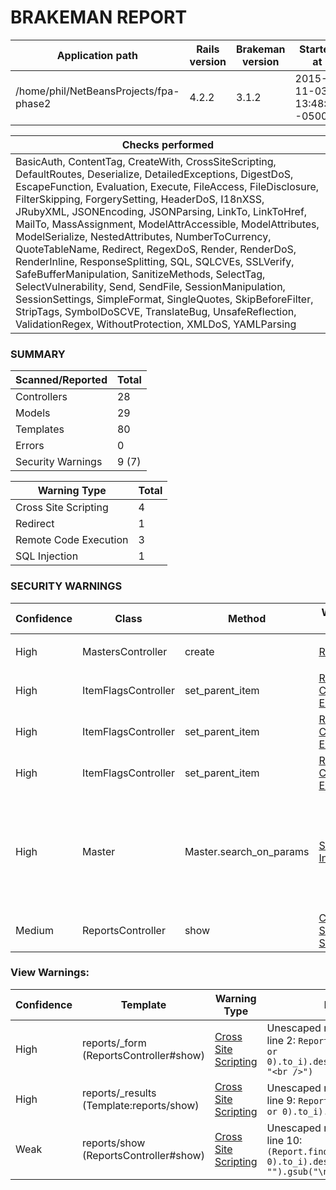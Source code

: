 # BRAKEMAN REPORT

| Application path                       | Rails version | Brakeman version | Started at                | Duration            |
|----------------------------------------|---------------|------------------|---------------------------|---------------------|
| /home/phil/NetBeansProjects/fpa-phase2 | 4.2.2         | 3.1.2            | 2015-11-03 13:48:01 -0500 | 3.078468919 seconds |

| Checks performed                                                                                                                                                                                                                                                                                                                                                                                                                                                                                                                                                                                                                                                                                                                                                                                                                 |
|----------------------------------------------------------------------------------------------------------------------------------------------------------------------------------------------------------------------------------------------------------------------------------------------------------------------------------------------------------------------------------------------------------------------------------------------------------------------------------------------------------------------------------------------------------------------------------------------------------------------------------------------------------------------------------------------------------------------------------------------------------------------------------------------------------------------------------|
| BasicAuth, ContentTag, CreateWith, CrossSiteScripting, DefaultRoutes, Deserialize, DetailedExceptions, DigestDoS, EscapeFunction, Evaluation, Execute, FileAccess, FileDisclosure, FilterSkipping, ForgerySetting, HeaderDoS, I18nXSS, JRubyXML, JSONEncoding, JSONParsing, LinkTo, LinkToHref, MailTo, MassAssignment, ModelAttrAccessible, ModelAttributes, ModelSerialize, NestedAttributes, NumberToCurrency, QuoteTableName, Redirect, RegexDoS, Render, RenderDoS, RenderInline, ResponseSplitting, SQL, SQLCVEs, SSLVerify, SafeBufferManipulation, SanitizeMethods, SelectTag, SelectVulnerability, Send, SendFile, SessionManipulation, SessionSettings, SimpleFormat, SingleQuotes, SkipBeforeFilter, StripTags, SymbolDoSCVE, TranslateBug, UnsafeReflection, ValidationRegex, WithoutProtection, XMLDoS, YAMLParsing |

### SUMMARY

| Scanned/Reported  | Total |
|-------------------|-------|
| Controllers       | 28    |
| Models            | 29    |
| Templates         | 80    |
| Errors            | 0     |
| Security Warnings | 9 (7) |

| Warning Type          | Total |
|-----------------------|-------|
| Cross Site Scripting  | 4     |
| Redirect              | 1     |
| Remote Code Execution | 3     |
| SQL Injection         | 1     |

### SECURITY WARNINGS

| Confidence | Class               | Method                  | Warning Type                                                                                  | Message                                                                                                                                                                                                                                                                                                                                                                                                                                                                                                                                                                                                                                                                                                                                                |
|------------|---------------------|-------------------------|-----------------------------------------------------------------------------------------------|--------------------------------------------------------------------------------------------------------------------------------------------------------------------------------------------------------------------------------------------------------------------------------------------------------------------------------------------------------------------------------------------------------------------------------------------------------------------------------------------------------------------------------------------------------------------------------------------------------------------------------------------------------------------------------------------------------------------------------------------------------|
| High       | MastersController   | create                  | [Redirect](http://brakemanscanner.org/docs/warning_types/redirect/)                           | Possible unprotected redirect near line 79: `redirect_to(Master.create_master_records(current_user), :notice => ("Created Master Record with MSID #{Master.create_master_records(current_user).id}"))`                                                                                                                                                                                                                                                                                                                                                                                                                                                                                                                                                 |
| High       | ItemFlagsController | set_parent_item         | [Remote Code Execution](http://brakemanscanner.org/docs/warning_types/remote_code_execution/) | Unsafe reflection method constantize called with parameter value near line 59: `params[:item_controller].singularize.camelize.constantize`                                                                                                                                                                                                                                                                                                                                                                                                                                                                                                                                                                                                             |
| High       | ItemFlagsController | set_parent_item         | [Remote Code Execution](http://brakemanscanner.org/docs/warning_types/remote_code_execution/) | Unsafe reflection method constantize called with parameter value near line 61: `params[:item_controller].singularize.camelize.constantize`                                                                                                                                                                                                                                                                                                                                                                                                                                                                                                                                                                                                             |
| High       | ItemFlagsController | set_parent_item         | [Remote Code Execution](http://brakemanscanner.org/docs/warning_types/remote_code_execution/) | Unsafe reflection method constantize called with parameter value near line 63: `"DynamicModel::#{params[:item_controller].singularize.camelize}".constantize`                                                                                                                                                                                                                                                                                                                                                                                                                                                                                                                                                                                          |
| High       | Master              | Master.search_on_params | [SQL Injection](http://brakemanscanner.org/docs/warning_types/sql_injection/)                 | Possible SQL injection near line 256: `Master.select(["masters.id", "masters.pro_info_id", "masters.pro_id", "masters.msid", "masters.rank as master_rank"]).joins((([alt_condition_attrib[:joins], alt_condition_attrib[:joins]] + alt_condition_attrib[:joins]) << params_key.to_s.gsub("_attributes", "").to_sym)).uniq.where(((Master.reflect_on_association(params_key.to_s.gsub("_attributes", "").to_sym).klass.table_name or Master.reflect_on_association(params_key.to_s.gsub("_attributes", "").to_sym).plural_name.to_s) or params_key.to_s.pluralize) => (params_val.first.last.select do  (not v1.nil?) and (not alt_condition(params_key.to_s.gsub("_attributes", "").to_sym, [key1, v1]))  end), params_key => params_val.first.last)` |
| Medium     | ReportsController   | show                    | [Cross Site Scripting](http://brakemanscanner.org/docs/warning_types/cross_site_scripting/)   | Unescaped model attribute rendered inline near line 52: `render(text => "Generated SQL invalid.\n#{Report.find((params[:id] or 0).to_i).clean_sql}\n#{$!.to_s}", { :status => 400 })`                                                                                                                                                                                                                                                                                                                                                                                                                                                                                                                                                                  |

### View Warnings:

| Confidence | Template                                 | Warning Type                                                                               | Message                                                                                                                 |
|------------|------------------------------------------|--------------------------------------------------------------------------------------------|-------------------------------------------------------------------------------------------------------------------------|
| High       | reports/_form (ReportsController#show)   | [Cross Site Scripting](http://brakemanscanner.org/docs/warning_types/cross_site_scripting) | Unescaped model attribute near line 2: `Report.find((params[:id] or 0).to_i).description.gsub("\n", "<br />")`          |
| High       | reports/_results (Template:reports/show) | [Cross Site Scripting](http://brakemanscanner.org/docs/warning_types/cross_site_scripting) | Unescaped model attribute near line 9: `Report.find((params[:id] or 0).to_i).clean_sql`                                 |
| Weak       | reports/show (ReportsController#show)    | [Cross Site Scripting](http://brakemanscanner.org/docs/warning_types/cross_site_scripting) | Unescaped model attribute near line 10: `(Report.find((params[:id] or 0).to_i).description or "").gsub("\n", "<br />")` |

